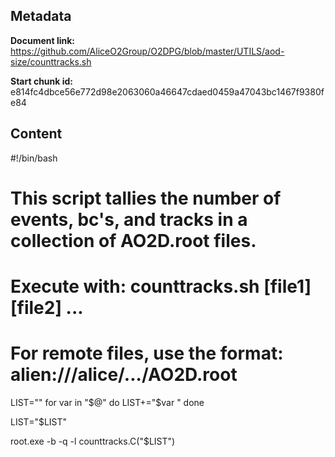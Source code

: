 ## Metadata

**Document link:** https://github.com/AliceO2Group/O2DPG/blob/master/UTILS/aod-size/counttracks.sh

**Start chunk id:** e814fc4dbce56e772d98e2063060a46647cdaed0459a47043bc1467f9380fe84

## Content

#!/bin/bash

# This script tallies the number of events, bc's, and tracks in a collection of AO2D.root files.
# Execute with: counttracks.sh [file1] [file2] ...
# For remote files, use the format: alien:///alice/.../AO2D.root

LIST=""
for var in "$@"
do
  LIST+="$var "
done

LIST=\"$LIST\"

root.exe -b -q -l counttracks.C\("$LIST"\)